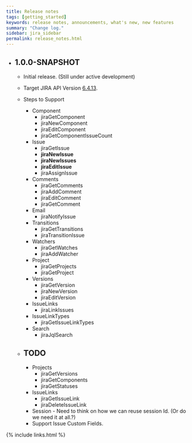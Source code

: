 ```yaml
---
title: Release notes
tags: [getting_started]
keywords: release notes, announcements, what's new, new features
summary: "Change log."
sidebar: jira_sidebar
permalink: release_notes.html
---
```


* ## **1.0.0-SNAPSHOT**
  * Initial release. (Still under active development)
  * Target JIRA API Version [6.4.13](https://docs.atlassian.com/jira/REST/6.4.13/).
  * Steps to Support
    * Component
      * jiraGetComponent
      * jiraNewComponent
      * jiraEditComponent
      * jiraGetComponentIssueCount
    * Issue
      * jiraGetIssue
      * **jiraNewIssue**
      * **jiraNewIssues**
      * **jiraEditIssue**
      * jiraAssignIssue
    * Comments
      * jiraGetComments
      * jiraAddComment
      * jiraEditComment
      * jiraGetComment
    * Email
      * jiraNotifyIssue
    * Transitions
      * jiraGetTransitions
      * jiraTransitionIssue
    * Watchers
      * jiraGetWatches
      * jiraAddWatcher
    * Project
      * jiraGetProjects
      * jiraGetProject
    * Versions
      * jiraGetVersion
      * jiraNewVersion
      * jiraEditVersion
    * IssueLinks
      * jiraLinkIssues
    * IssueLinkTypes
      * jiraGetIssueLinkTypes
    * Search
      * jiraJqlSearch

  * ## TODO
    * Projects
      * jiraGetVersions
      * jiraGetComponents
      * jiraGetStatuses
    * IssueLinks
      * jiraGetIssueLink
      * jiraDeleteIssueLink  
    * Session - Need to think on how we can reuse session Id. (Or do we need it at all.?)
    * Support Issue Custom Fields.


{% include links.html %}

